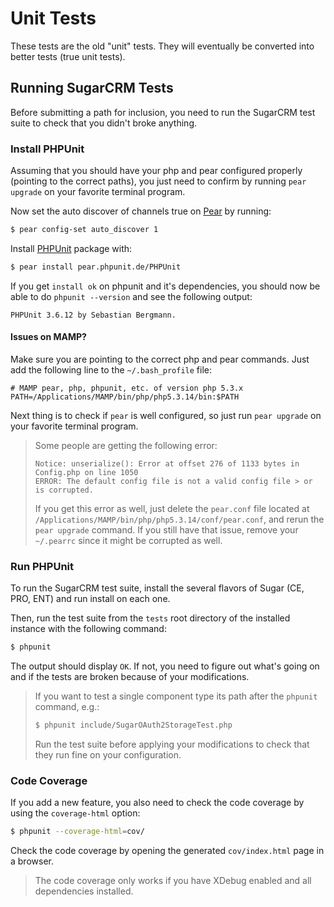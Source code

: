 # Unit Tests

These tests are the old "unit" tests.  They will eventually be converted into better tests (true unit tests).

## Running SugarCRM Tests

Before submitting a path for inclusion, you need to run the SugarCRM test suite to check that you didn't broke anything.

### Install PHPUnit

Assuming that you should have your php and pear configured properly (pointing to the correct paths), you just need to confirm by running `pear upgrade` on your favorite terminal program.

Now set the auto discover of channels true on [Pear](http://pear.php.net/) by running:

```bash
$ pear config-set auto_discover 1
```

Install [PHPUnit](http://www.phpunit.de/) package with:

```bash
$ pear install pear.phpunit.de/PHPUnit
```

If you get `install ok` on phpunit and it's dependencies, you should now be able to do `phpunit --version` and see the following output:

```
PHPUnit 3.6.12 by Sebastian Bergmann.
```

#### Issues on MAMP?

Make sure you are pointing to the correct php and pear commands. Just add the following line to the `~/.bash_profile` file:

```
# MAMP pear, php, phpunit, etc. of version php 5.3.x
PATH=/Applications/MAMP/bin/php/php5.3.14/bin:$PATH
```

Next thing is to check if `pear` is well configured, so just run `pear upgrade` on your favorite terminal program.

> Some people are getting the following error:
>
> ```
> Notice: unserialize(): Error at offset 276 of 1133 bytes in Config.php on line 1050
> ERROR: The default config file is not a valid config file > or is corrupted.
> ```
> 
> If you get this error as well, just delete the `pear.conf` file located at `/Applications/MAMP/bin/php/php5.3.14/conf/pear.conf`, and rerun the `pear upgrade` command.
> If you still have that issue, remove your `~/.pearrc` since it might be corrupted as well.

### Run PHPUnit

To run the SugarCRM test suite, install the several flavors of Sugar (CE, PRO, ENT) and run install on each one.

Then, run the test suite from the `tests` root directory of the installed instance with the following command:

```bash
$ phpunit
```

The output should display `OK`. If not, you need to figure out what's going on and if the tests are broken because of your modifications.

> If you want to test a single component type its path after the `phpunit` command, e.g.:
>
> ```bash
> $ phpunit include/SugarOAuth2StorageTest.php
> ```
>
> Run the test suite before applying your modifications to check that they run fine on your configuration.

### Code Coverage

If you add a new feature, you also need to check the code coverage by using the `coverage-html` option:

```bash
$ phpunit --coverage-html=cov/
```

Check the code coverage by opening the generated `cov/index.html` page in a browser.

> The code coverage only works if you have XDebug enabled and all dependencies installed.
